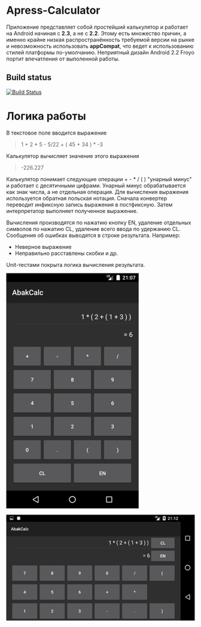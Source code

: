 # Apress-Calculator

Приложение представляет собой простейший калькулятор и работает на Android начиная с **2.3**, а не с **2.2**.
Этому есть множество причин, а именно крайне низкая распространённость требуемой версии на рынке
и невозможность использовать **appCompat**, что ведет к использованию стилей платформы по-умолчанию.
Неприятный дизайн Android 2.2 Froyo портит впечатления от выполенной работы.

## Build status ##

[![Build Status](https://travis-ci.org/iljaosintsev/Apress-Calc.svg?branch=master)](https://travis-ci.org/iljaosintsev/Apress-Calc)

# Логика работы

В текстовое поле вводится выражение
> 1 + 2 * 5 - 5/22 + ( 45 + 34 ) * -3

Калькулятор вычисляет значение этого выражения
> -226.227

Калькулятор понимает следующие операции + - * / ( ) "унарный минус" и работает с десятичными цифрами.
Унарный минус обрабатывается как знак числа, а не отдельная операция.
Для вычисления выражения используется обратная польская нотация.
Сначала конвертер переводит инфиксную запись выражения в постфиксную.
Затем интерпретатор выполняет полученное выражение.

Вычисления производятся по нажатию кнопку EN, удаление отдельных символов по нажатию CL,
удаление всего ввода по удержанию CL.
Сообщения об ошибках выводятся в строке результата. Например:
- Неверное выражение
- Неправильно расставлены скобки
и др.

Unit-тестами покрыта логика вычисления результата.

![Демонстрация](/art/main-screen-portrait.png)

![Демонстрация](/art/main-screen-landscape.png)
